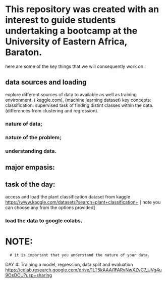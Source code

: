 # This repository was created with an interest to guide students undertaking a bootcamp at the University of Eastern Africa, Baraton.
here are some of the key things that we will consequently work on : 
## data sources and loading 
  explore different sources of data to available as well as training environment. ( kaggle.com), (machine learning dataset) 
  key concepts: classification: supervised task of finding distint classes within the data. (differences from clustering and regression). 
  ### nature of data; 
  ### nature of the problem;
  ### understanding data. 
## major empasis:    

## task of the day: 
  access and load the plant classification dataset from kaggle https://www.kaggle.com/datasets?search=plant+classification+   [ note you can choose any from the options provided]
  ### load the data to google colabs.


  # NOTE:
      # it is important that you understand the nature of your data.
      
DAY 4: Training a model, regression, data split and evaluation 
https://colab.research.google.com/drive/1LT5kAAAi1FARvNwXZvC7_UVg4u9OsOCU?usp=sharing 
